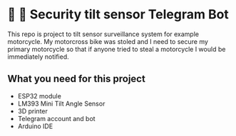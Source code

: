 # 🚨 🤖 Security tilt sensor Telegram Bot 
>
This repo is project to tilt sensor surveillance system for example motorcycle. 
My motorcross bike was stoled and I need to secure my primary motorcycle so that 
if anyone tried to steal a motorcycle I would be immediately notified.

## What you need for this project

* ESP32 module
* LM393 Mini Tilt Angle Sensor
* 3D printer 
* Telegram account and bot
* Arduino IDE




